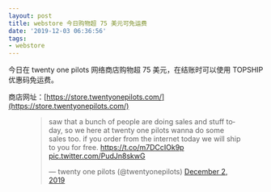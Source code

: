 ```yaml
---
layout: post
title: webstore 今日购物超 75 美元可免运费
date: '2019-12-03 06:36:56'
tags:
- webstore
---
```


今日在 twenty one pilots 网络商店购物超 75 美元，在结账时可以使用 TOPSHIP 优惠码免运费。

商店网址：[https://store.twentyonepilots.com/](https://store.twentyonepilots.com/)

<figure class="kg-card kg-embed-card"><blockquote class="twitter-tweet">
<p lang="en" dir="ltr">saw that a bunch of people are doing sales and stuff today, so we here at twenty one pilots wanna do some sales too. if you order from the internet today we will ship to you for free. <a href="https://t.co/m7DCcIOk9p">https://t.co/m7DCcIOk9p</a> <a href="https://t.co/PudJn8skwG">pic.twitter.com/PudJn8skwG</a></p>— twenty one pilots (@twentyonepilots) <a href="https://twitter.com/twentyonepilots/status/1201612341705662471?ref_src=twsrc%5Etfw">December 2, 2019</a>
</blockquote>
<script async src="https://platform.twitter.com/widgets.js" charset="utf-8"></script>
</figure>